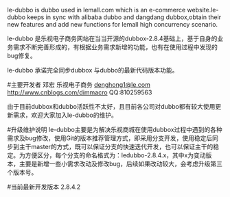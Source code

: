 le-dubbo is dubbo used in lemall.com which is an e-commerce website.le-dubbo keeps in sync with alibaba dubbo and dangdang dubbox,obtain their new features and add new functions for lemall high concurrency scenario.

le-dubbo 是乐视电子商务网站在当当开源的dubbox-2.8.4基础上，基于自身的业务需求不断完善形成的，有根据业务需求新增的功能，也有在使用过程中发现的bug修复。

le-dubbo 承诺完全同步dubbox 与dubbo的最新代码版本功能。

#主要开发者
邓宏 乐视电子商务 denghong1@le.com http://www.cnblogs.com/dimmacro QQ:810259563

由于目前dubbox和dubbo活跃性不太好，且目前各公司对dubbo都有较大使用更新需求，欢迎大家加入le-dubbo的维护。

#升级维护说明
le-dubbo主要是为解决乐视商城在使用dubbox过程中遇到的各种需求及bug修改，使用Git的版本推荐管理方式，即采用分支开发，使用稳定后同步到主干master的方式，既可以保证分支的快速迭代开发，也可以保证主干的稳定。为方便区分，每个分支的命名格式为：ledubbo-2.8.4.x，其中x为变动版本，主要是新增一些小需求改动及修改bug，后续如果改动较大，会考虑升级第三个版本号。

#当前最新开发版本
2.8.4.2
